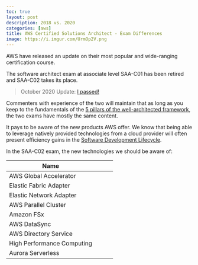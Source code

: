 ```yaml
---
toc: true
layout: post
description: 2018 vs. 2020
categories: [aws]
title: AWS Certified Solutions Architect - Exam Differences
image: https://i.imgur.com/UrmOp2V.png
---
```


AWS have released an update on their most popular and wide-ranging certification course. 

The software architect exam at associate level SAA-C01 has been retired and SAA-C02 takes its place.

> October 2020 Update: [I passed!](https://www.credly.com/badges/de891843-ae2c-44eb-89e2-9aa88367dd07?source=linked_in_profile)

Commenters with experience of the two will maintain that as long as you keep to the fundamentals of the [5 pillars of the well-architected framework](https://aws.amazon.com/architecture/well-architected/?wa-lens-whitepapers.sort-by=item.additionalFields.sortDate&wa-lens-whitepapers.sort-order=desc), the two exams have mostly the same content.

It pays to be aware of the new products AWS offer. We know that being able to leverage natively provided technologies from a cloud provider will often present efficiency gains in the [Software Development Lifecycle](https://en.wikipedia.org/wiki/Systems_development_life_cycle).

In the SAA-C02 exam, the new technologies we should be aware of:

| Name                       | <!-- What Is it--> | <!--Good to know for--> |   |
|----------------------------|------------|------------------|---|
| AWS Global Accelerator     |            |                  |   |
| Elastic Fabric Adapter     |            |                  |   |
| Elastic Network Adapter    |            |                  |   |
| AWS Parallel Cluster       |            |                  |   |
| Amazon FSx                 |            |                  |   |
| AWS DataSync               |            |                  |   |
| AWS Directory Service      |            |                  |   |
| High Performance Computing |            |                  |   |
| Aurora Serverless          |            |                  |   |
